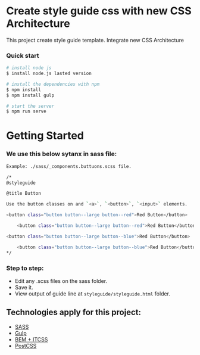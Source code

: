 # Create style guide css with new CSS Architecture

This project create style guide template. Integrate new CSS Architecture

### Quick start

```bash
# install node js
$ install node.js lasted version

# install the dependencies with npm
$ npm install 
$ npm install gulp

# start the server
$ npm run serve
```

# Getting Started

### We use this below sytanx in sass file:
```bash
Example: ./sass/_components.buttuons.scss file.

/*
@styleguide

@title Button

Use the button classes on and `<a>`, `<button>`, `<input>` elements.

<button class="button button--large button--red">Red Button</button>

    <button class="button button--large button--red">Red Button</button>

<button class="button button--large button--blue">Red Button</button>

    <button class="button button--large button--blue">Red Button</button>
*/
```

### Step to step:
* Edit any .scss files on the sass folder.
* Save it.
* View output of guide line at  `styleguide/styleguide.html` folder.

## Technologies apply for this project: 
* [SASS](http://sass-lang.com/)
* [Gulp](https://gulpjs.com/)
* [BEM + ITCSS](https://codepen.io/clindsey/post/bem-and-itcss-for-css-architecture)
* [PostCSS](https://github.com/morishitter/postcss-style-guide)